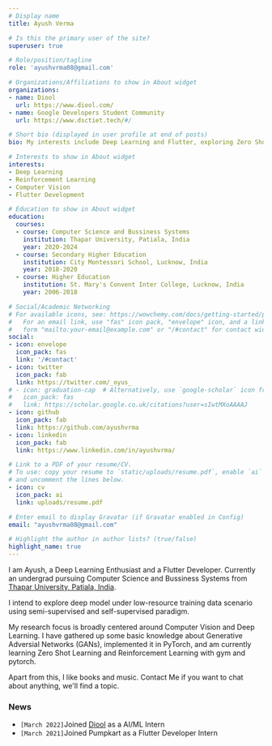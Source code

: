 ```yaml
---
# Display name
title: Ayush Verma

# Is this the primary user of the site?
superuser: true

# Role/position/tagline
role: 'ayushvrma08@gmail.com'

# Organizations/Affiliations to show in About widget
organizations:
- name: Diool
  url: https://www.diool.com/
- name: Google Developers Student Community
  url: https://www.dsctiet.tech/#/

# Short bio (displayed in user profile at end of posts)
bio: My interests include Deep Learning and Flutter, exploring Zero Shot Learning currently.

# Interests to show in About widget
interests:
- Deep Learning
- Reinforcement Learning
- Computer Vision
- Flutter Development

# Education to show in About widget
education:
  courses:
  - course: Computer Science and Bussiness Systems
    institution: Thapar University, Patiala, India
    year: 2020-2024
  - course: Secondary Higher Education
    institution: City Montessori School, Lucknow, India
    year: 2018-2020
  - course: Higher Education
    institution: St. Mary's Convent Inter College, Lucknow, India
    year: 2006-2018

# Social/Academic Networking
# For available icons, see: https://wowchemy.com/docs/getting-started/page-builder/#icons
#   For an email link, use "fas" icon pack, "envelope" icon, and a link in the
#   form "mailto:your-email@example.com" or "/#contact" for contact widget.
social:
- icon: envelope
  icon_pack: fas
  link: '/#contact'
- icon: twitter
  icon_pack: fab
  link: https://twitter.com/_oyus_
# - icon: graduation-cap  # Alternatively, use `google-scholar` icon from `ai` icon pack
#   icon_pack: fas
#   link: https://scholar.google.co.uk/citations?user=sIwtMXoAAAAJ
- icon: github
  icon_pack: fab
  link: https://github.com/ayushvrma
- icon: linkedin
  icon_pack: fab
  link: https://www.linkedin.com/in/ayushvrma/

# Link to a PDF of your resume/CV.
# To use: copy your resume to `static/uploads/resume.pdf`, enable `ai` icons in `params.toml`, 
# and uncomment the lines below.
- icon: cv
  icon_pack: ai
  link: uploads/resume.pdf

# Enter email to display Gravatar (if Gravatar enabled in Config)
email: "ayushvrma08@gmail.com"

# Highlight the author in author lists? (true/false)
highlight_name: true
---
```


I am Ayush, a Deep Learning Enthusiast and a Flutter Developer. Currently an undergrad pursuing Computer Science and Bussiness Systems from [Thapar University, Patiala, India](https://www.thapar.edu/).

I intend to explore deep model under low-resource training data scenario using semi-supervised and self-supervised paradigm.

My research focus is broadly centered around Computer Vision and Deep Learning.
I have gathered up some basic knowledge about Generative Adversial Networks (GANs), implemented it in PyTorch, and am currently learning Zero Shot Learning and Reinforcement Learning with gym and pytorch.

Apart from this, I like books and music. Contact Me if you want to chat about anything, we'll find a topic.

### News

- `[March 2022]`Joined [Diool](https://www.diool.com/) as a AI/ML Intern
- `[March 2021]`Joined Pumpkart as a Flutter Developer Intern